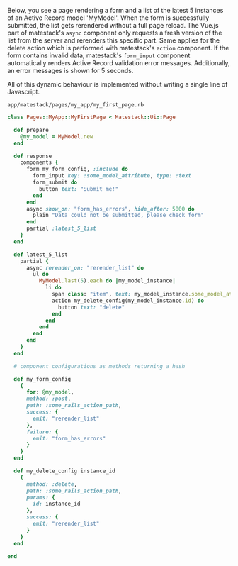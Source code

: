 Below, you see a page rendering a form and a list of the latest 5 instances of an Active Record model 'MyModel'. When the form is successfully submitted, the list gets rerendered without a full page reload. The Vue.js part of matestack's `async` component only requests a fresh version of the list from the server and rerenders this specific part. Same applies for the delete action which is performed with matestack's `action` component. If the form contains invalid data, matestack's `form_input` component  automatically renders Active Record validation error messages. Additionally, an error messages is shown for 5 seconds.

All of this dynamic behaviour is implemented without writing a single line of Javascript.

`app/matestack/pages/my_app/my_first_page.rb`

```ruby
class Pages::MyApp::MyFirstPage < Matestack::Ui::Page

  def prepare
    @my_model = MyModel.new
  end

  def response
    components {
      form my_form_config, :include do
        form_input key: :some_model_attribute, type: :text
        form_submit do
          button text: "Submit me!"
        end
      end
      async show_on: "form_has_errors", hide_after: 5000 do
        plain "Data could not be submitted, please check form"
      end
      partial :latest_5_list
    }
  end

  def latest_5_list
    partial {
      async rerender_on: "rerender_list" do
        ul do
          MyModel.last(5).each do |my_model_instance|
            li do
              span class: "item", text: my_model_instance.some_model_attribute
              action my_delete_config(my_model_instance.id) do
                button text: "delete"
              end
            end
          end
        end
      end
    }
  end

  # component configurations as methods returning a hash

  def my_form_config
    {
      for: @my_model,
      method: :post,
      path: :some_rails_action_path,
      success: {
        emit: "rerender_list"
      },
      failure: {
        emit: "form_has_errors"
      }
    }
  end

  def my_delete_config instance_id
    {
      method: :delete,
      path: :some_rails_action_path,
      params: {
        id: instance_id
      },
      success: {
        emit: "rerender_list"
      }
    }
  end

end
```
